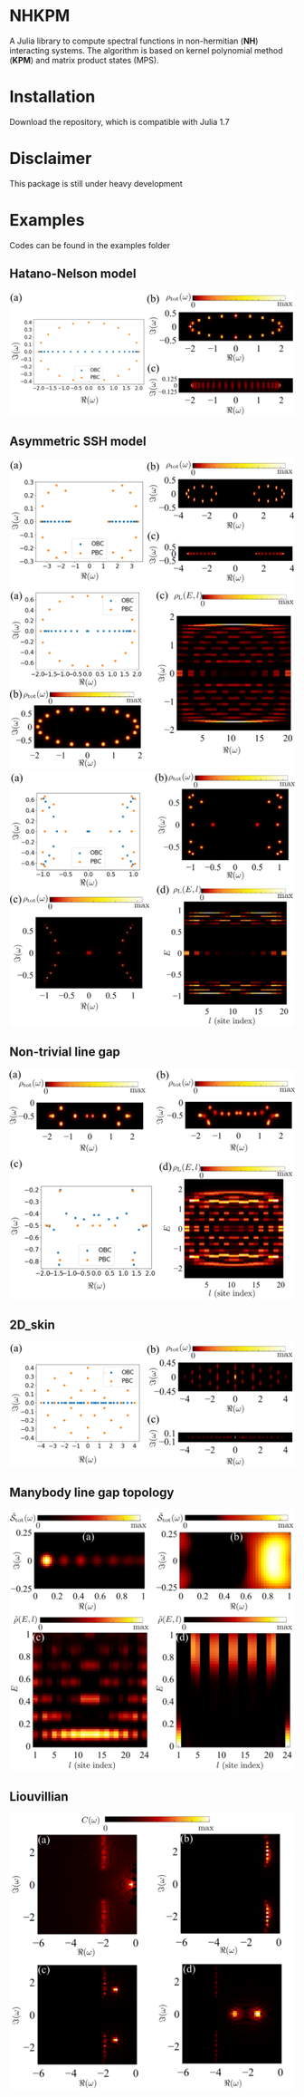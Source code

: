 # NHKPM

A Julia library to compute spectral functions in non-hermitian (**NH**) interacting systems. The algorithm is based on kernel polynomial method (**KPM**) and matrix product states (MPS).

# Installation
Download the repository, which is compatible with Julia 1.7

# Disclaimer
This package is still under heavy development

# Examples
Codes can be found in the examples folder
## Hatano-Nelson model
![Alt text](figs/Hatano.png?raw=true "Hatano" )

## Asymmetric SSH model
![Alt text](figs/asymmetric_SSH.png?raw=true "aSSH1" )
![Alt text](figs/asymmetric_SSH_2.png?raw=true "aSSH2" )
![Alt text](figs/asymmetric_SSH_3.png?raw=true "aSSH3" )

## Non-trivial line gap
![Alt text](figs/Hidden_Chern.png?raw=true "hidden_chern" )

## 2D_skin
![Alt text](figs/2D_skin.png?raw=true "2D_skin")

## Manybody line gap topology
![Alt text](figs/manybody_topology.png?raw=true "topology")

## Liouvillian
![Alt text](figs/Liouvillian.png?raw=true "Liouvillian")
